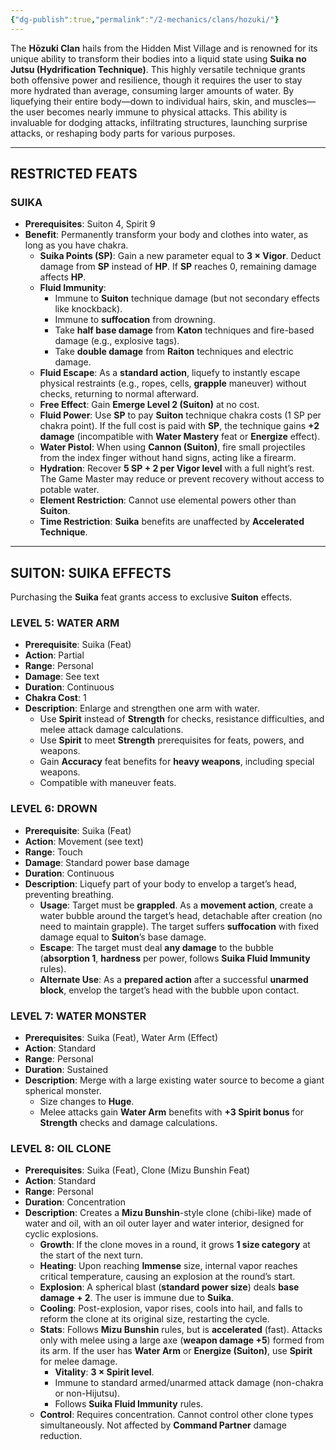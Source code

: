 ```yaml
---
{"dg-publish":true,"permalink":"/2-mechanics/clans/hozuki/"}
---
```


The **Hōzuki Clan** hails from the Hidden Mist Village and is renowned for its unique ability to transform their bodies into a liquid state using **Suika no Jutsu (Hydrification Technique)**. This highly versatile technique grants both offensive power and resilience, though it requires the user to stay more hydrated than average, consuming larger amounts of water. By liquefying their entire body—down to individual hairs, skin, and muscles—the user becomes nearly immune to physical attacks. This ability is invaluable for dodging attacks, infiltrating structures, launching surprise attacks, or reshaping body parts for various purposes.

---

## RESTRICTED FEATS

### SUIKA

- **Prerequisites**: Suiton 4, Spirit 9
- **Benefit**: Permanently transform your body and clothes into water, as long as you have chakra.
    - **Suika Points (SP)**: Gain a new parameter equal to **3 × Vigor**. Deduct damage from **SP** instead of **HP**. If **SP** reaches 0, remaining damage affects **HP**.
    - **Fluid Immunity**:
        - Immune to **Suiton** technique damage (but not secondary effects like knockback).
        - Immune to **suffocation** from drowning.
        - Take **half base damage** from **Katon** techniques and fire-based damage (e.g., explosive tags).
        - Take **double damage** from **Raiton** techniques and electric damage.
    - **Fluid Escape**: As a **standard action**, liquefy to instantly escape physical restraints (e.g., ropes, cells, **grapple** maneuver) without checks, returning to normal afterward.
    - **Free Effect**: Gain **Emerge Level 2 (Suiton)** at no cost.
    - **Fluid Power**: Use **SP** to pay **Suiton** technique chakra costs (1 SP per chakra point). If the full cost is paid with **SP**, the technique gains **+2 damage** (incompatible with **Water Mastery** feat or **Energize** effect).
    - **Water Pistol**: When using **Cannon (Suiton)**, fire small projectiles from the index finger without hand signs, acting like a firearm.
    - **Hydration**: Recover **5 SP + 2 per Vigor level** with a full night’s rest. The Game Master may reduce or prevent recovery without access to potable water.
    - **Element Restriction**: Cannot use elemental powers other than **Suiton**.
    - **Time Restriction**: **Suika** benefits are unaffected by **Accelerated Technique**.

---

## SUITON: SUIKA EFFECTS

Purchasing the **Suika** feat grants access to exclusive **Suiton** effects.

### LEVEL 5: WATER ARM

- **Prerequisite**: Suika (Feat)
- **Action**: Partial
- **Range**: Personal
- **Damage**: See text
- **Duration**: Continuous
- **Chakra Cost**: 1
- **Description**: Enlarge and strengthen one arm with water.
    - Use **Spirit** instead of **Strength** for checks, resistance difficulties, and melee attack damage calculations.
    - Use **Spirit** to meet **Strength** prerequisites for feats, powers, and weapons.
    - Gain **Accuracy** feat benefits for **heavy weapons**, including special weapons.
    - Compatible with maneuver feats.

### LEVEL 6: DROWN

- **Prerequisite**: Suika (Feat)
- **Action**: Movement (see text)
- **Range**: Touch
- **Damage**: Standard power base damage
- **Duration**: Continuous
- **Description**: Liquefy part of your body to envelop a target’s head, preventing breathing.
    - **Usage**: Target must be **grappled**. As a **movement action**, create a water bubble around the target’s head, detachable after creation (no need to maintain grapple). The target suffers **suffocation** with fixed damage equal to **Suiton**’s base damage.
    - **Escape**: The target must deal **any damage** to the bubble (**absorption 1**, **hardness** per power, follows **Suika Fluid Immunity** rules).
    - **Alternate Use**: As a **prepared action** after a successful **unarmed block**, envelop the target’s head with the bubble upon contact.

### LEVEL 7: WATER MONSTER

- **Prerequisites**: Suika (Feat), Water Arm (Effect)
- **Action**: Standard
- **Range**: Personal
- **Duration**: Sustained
- **Description**: Merge with a large existing water source to become a giant spherical monster.
    - Size changes to **Huge**.
    - Melee attacks gain **Water Arm** benefits with **+3 Spirit bonus** for **Strength** checks and damage calculations.

### LEVEL 8: OIL CLONE

- **Prerequisites**: Suika (Feat), Clone (Mizu Bunshin Feat)
- **Action**: Standard
- **Range**: Personal
- **Duration**: Concentration
- **Description**: Creates a **Mizu Bunshin**-style clone (chibi-like) made of water and oil, with an oil outer layer and water interior, designed for cyclic explosions.
    - **Growth**: If the clone moves in a round, it grows **1 size category** at the start of the next turn.
    - **Heating**: Upon reaching **Immense** size, internal vapor reaches critical temperature, causing an explosion at the round’s start.
    - **Explosion**: A spherical blast (**standard power size**) deals **base damage + 2**. The user is immune due to **Suika**.
    - **Cooling**: Post-explosion, vapor rises, cools into hail, and falls to reform the clone at its original size, restarting the cycle.
    - **Stats**: Follows **Mizu Bunshin** rules, but is **accelerated** (fast). Attacks only with melee using a large axe (**weapon damage +5**) formed from its arm. If the user has **Water Arm** or **Energize (Suiton)**, use **Spirit** for melee damage.
        - **Vitality**: **3 × Spirit level**.
        - Immune to standard armed/unarmed attack damage (non-chakra or non-Hijutsu).
        - Follows **Suika Fluid Immunity** rules.
    - **Control**: Requires concentration. Cannot control other clone types simultaneously. Not affected by **Command Partner** damage reduction.